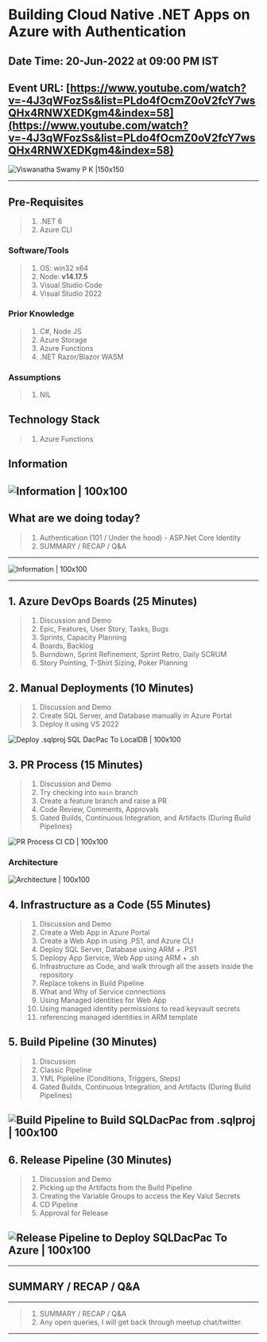# Building Cloud Native .NET Apps on Azure with Authentication

## Date Time: 20-Jun-2022 at 09:00 PM IST

## Event URL: [https://www.youtube.com/watch?v=-4J3qWFozSs&list=PLdo4fOcmZ0oV2fcY7wsQHx4RNWXEDKgm4&index=58](https://www.youtube.com/watch?v=-4J3qWFozSs&list=PLdo4fOcmZ0oV2fcY7wsQHx4RNWXEDKgm4&index=58)

![Viswanatha Swamy P K |150x150](./Documentation/Images/ViswanathaSwamyPK.PNG)

---

## Pre-Requisites

> 1. .NET 6
> 1. Azure CLI

### Software/Tools

> 1. OS: win32 x64
> 1. Node: **v14.17.5**
> 1. Visual Studio Code
> 1. Visual Studio 2022

### Prior Knowledge

> 1. C#, Node JS
> 1. Azure Storage
> 1. Azure Functions
> 1. .NET Razor/Blazor WASM

### Assumptions

> 1. NIL

## Technology Stack

> 1. Azure Functions

## Information

## ![Information | 100x100](./Documentation/Images/Information.PNG)

## What are we doing today?

> 1. Authentication (101 / Under the hood) - ASP.Net Core Identity
> 1. SUMMARY / RECAP / Q&A

---

![Information | 100x100](./Documentation/Images/SeatBelt.PNG)

---

## 1. Azure DevOps Boards (25 Minutes)

> 1. Discussion and Demo
> 1. Epic, Features, User Story, Tasks, Bugs
> 1. Sprints, Capacity Planning
> 1. Boards, Backlog
> 1. Burndown, Sprint Refinement, Sprint Retro, Daily SCRUM
> 1. Story Pointing, T-Shirt Sizing, Poker Planning

## 2. Manual Deployments (10 Minutes)

> 1. Discussion and Demo
> 1. Create SQL Server, and Database manually in Azure Portal
> 1. Deploy it using VS 2022

![Deploy .sqlproj SQL DacPac To LocalDB | 100x100](./Documentation/Images/DeploySQLToLocalDB.PNG)

## 3. PR Process (15 Minutes)

> 1. Discussion and Demo
> 1. Try checking into `main` branch
> 1. Create a feature branch and raise a PR
> 1. Code Review, Comments, Approvals
> 1. Gated Builds, Continuous Integration, and Artifacts (During Build Pipelines)

![PR Process CI CD | 100x100](./Documentation/Images/PR_CI_CD.PNG)

### Architecture

![Architecture | 100x100](./Documentation/Images/Architecture.PNG)

## 4. Infrastructure as a Code (55 Minutes)

> 1. Discussion and Demo
> 1. Create a Web App in Azure Portal
> 1. Create a Web App in using .PS1, and Azure CLI
> 1. Deploy SQL Server, Database using ARM + .PS1
> 1. Deplopy App Service, Web App using ARM + .sh
> 1. Infrastructure as Code, and walk through all the assets inside the repository
> 1. Replace tokens in Build Pipeline
> 1. What and Why of Service connections
> 1. Using Managed identities for Web App
> 1. Using managed identity permissions to read keyvault secrets
> 1. referencing managed identities in ARM template

## 5. Build Pipeline  (30 Minutes)

> 1. Discussion
> 1. Classic Pipeline
> 1. YML Pipleline (Conditions, Triggers, Steps)
> 1. Gated Builds, Continuous Integration, and Artifacts (During Build Pipelines)

## ![Build Pipeline to Build SQLDacPac from .sqlproj | 100x100](./Documentation/Images/BuildPipelineSQLDacPac.PNG)

## 6. Release Pipeline (30 Minutes)

> 1. Discussion and Demo
> 1. Picking up the Artifacts from the Build Pipeline
> 1. Creating the Variable Groups to access the Key Valut Secrets
> 1. CD Pipeline
> 1. Approval for Release

## ![Release Pipeline to Deploy SQLDacPac To Azure | 100x100](./Documentation/Images/ReleasePipelineSQLDacPac.PNG)

---

## SUMMARY / RECAP / Q&A

---

> 1. SUMMARY / RECAP / Q&A
> 2. Any open queries, I will get back through meetup chat/twitter.

---
